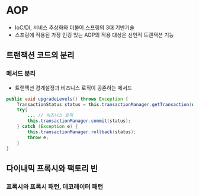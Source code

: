 # AOP

- IoC/DI, 서비스 추상화와 더불어 스프링의 3대 기반기술
- 스프링에 적용된 가장 인깅 있는 AOP의 적용 대상은 선언적 트랜잭션 기능

## 트랜잭션 코드의 분리

### 메서드 분리

- 트랜잭션 경계설정과 비즈니스 로직이 공존하는 메서드

```java
public void upgradeLevels() throws Exception {
    TransactionStatus status = this.transactionManager.getTransaction(new DefaultTransactionDefinition());
    try{
        ... // 비즈니스 로직
        this.transactionManager.commit(status);
    } catch (Exception e) {
        this.transactionManager.rollback(status);
        throw e;
    }
}
```

## 다이내믹 프록시와 팩토리 빈

### 프록시와 프록시 패턴, 데코레이터 패턴